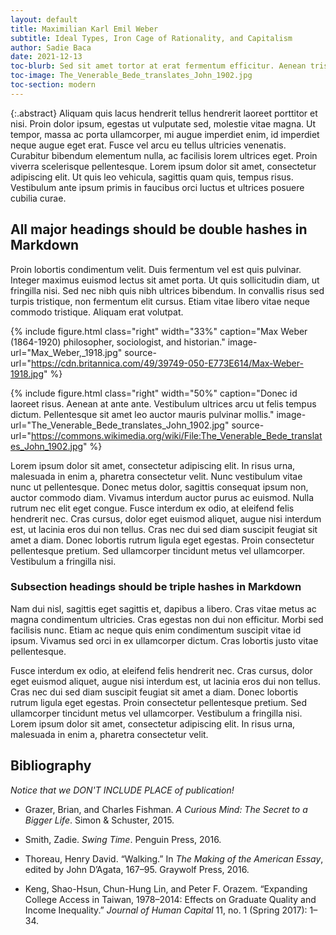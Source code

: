 ```yaml
---
layout: default
title: Maximilian Karl Emil Weber
subtitle: Ideal Types, Iron Cage of Rationality, and Capitalism
author: Sadie Baca
date: 2021-12-13
toc-blurb: Sed sit amet tortor at erat fermentum efficitur. Aenean tristique est sed ultrices vulputate. Fusce massa felis, volutpat nec quam sit amet, accumsan lacinia justo. Donec sit amet congue mi. Ut id tellus sit amet leo venenatis porta. Maecenas lobortis nibh in maximus euismod. Aliquam erat volutpat.
toc-image: The_Venerable_Bede_translates_John_1902.jpg
toc-section: modern
---
```



{:.abstract}
Aliquam quis lacus hendrerit tellus hendrerit laoreet porttitor et nisi. Proin dolor ipsum, egestas ut vulputate sed, molestie vitae magna. Ut tempor, massa ac porta ullamcorper, mi augue imperdiet enim, id imperdiet neque augue eget erat. Fusce vel arcu eu tellus ultricies venenatis. Curabitur bibendum elementum nulla, ac facilisis lorem ultrices eget. Proin viverra scelerisque pellentesque. Lorem ipsum dolor sit amet, consectetur adipiscing elit. Ut quis leo vehicula, sagittis quam quis, tempus risus. Vestibulum ante ipsum primis in faucibus orci luctus et ultrices posuere cubilia curae.


## All major headings should be double hashes in Markdown
Proin lobortis condimentum velit. Duis fermentum vel est quis pulvinar. Integer maximus euismod lectus sit amet porta. Ut quis sollicitudin diam, ut fringilla nisi. Sed nec nibh quis nibh ultrices bibendum. In convallis risus sed turpis tristique, non fermentum elit cursus. Etiam vitae libero vitae neque commodo tristique. Aliquam erat volutpat.

{% include figure.html class="right" width="33%" caption="Max Weber (1864-1920) philosopher, sociologist, and historian." image-url="Max_Weber,_1918.jpg" source-url="https://cdn.britannica.com/49/39749-050-E773E614/Max-Weber-1918.jpg" %} 

{% include figure.html
  class="right"
  width="50%"
  caption="Donec id laoreet risus. Aenean at ante ante. Vestibulum ultrices arcu ut felis tempus dictum. Pellentesque sit amet leo auctor mauris pulvinar mollis."
  image-url="The_Venerable_Bede_translates_John_1902.jpg"
  source-url="https://commons.wikimedia.org/wiki/File:The_Venerable_Bede_translates_John_1902.jpg"
%}

Lorem ipsum dolor sit amet, consectetur adipiscing elit. In risus urna, malesuada in enim a, pharetra consectetur velit. Nunc vestibulum vitae nunc ut pellentesque. Donec metus dolor, sagittis consequat ipsum non, auctor commodo diam. Vivamus interdum auctor purus ac euismod. Nulla rutrum nec elit eget congue. Fusce interdum ex odio, at eleifend felis hendrerit nec. Cras cursus, dolor eget euismod aliquet, augue nisi interdum est, ut lacinia eros dui non tellus. Cras nec dui sed diam suscipit feugiat sit amet a diam. Donec lobortis rutrum ligula eget egestas. Proin consectetur pellentesque pretium. Sed ullamcorper tincidunt metus vel ullamcorper. Vestibulum a fringilla nisi.

### Subsection headings should be triple hashes in Markdown
Nam dui nisl, sagittis eget sagittis et, dapibus a libero. Cras vitae metus ac magna condimentum ultricies. Cras egestas non dui non efficitur. Morbi sed facilisis nunc. Etiam ac neque quis enim condimentum suscipit vitae id ipsum. Vivamus sed orci in ex ullamcorper dictum. Cras lobortis justo vitae pellentesque.

Fusce interdum ex odio, at eleifend felis hendrerit nec. Cras cursus, dolor eget euismod aliquet, augue nisi interdum est, ut lacinia eros dui non tellus. Cras nec dui sed diam suscipit feugiat sit amet a diam. Donec lobortis rutrum ligula eget egestas. Proin consectetur pellentesque pretium. Sed ullamcorper tincidunt metus vel ullamcorper. Vestibulum a fringilla nisi. Lorem ipsum dolor sit amet, consectetur adipiscing elit. In risus urna, malesuada in enim a, pharetra consectetur velit.


## Bibliography

_Notice that we DON'T INCLUDE PLACE of publication!_

- Grazer, Brian, and Charles Fishman. _A Curious Mind: The Secret to a Bigger Life_. Simon & Schuster, 2015.

- Smith, Zadie. _Swing Time_. Penguin Press, 2016.

- Thoreau, Henry David. “Walking.” In _The Making of the American Essay_, edited by John D’Agata, 167–95. Graywolf Press, 2016.

- Keng, Shao-Hsun, Chun-Hung Lin, and Peter F. Orazem. “Expanding College Access in Taiwan, 1978–2014: Effects on Graduate Quality and Income Inequality.” _Journal of Human Capital_ 11, no. 1 (Spring 2017): 1–34.
